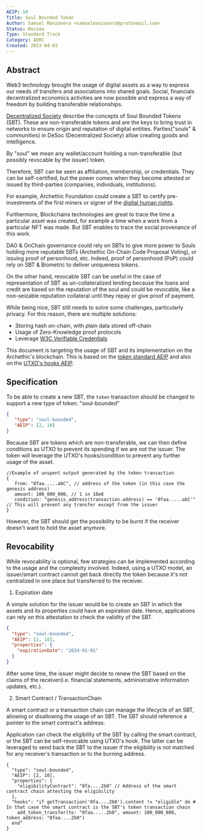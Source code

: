 ```yaml
---
AEIP: 10
Title: Soul Bounded Token
Author: Samuel Manzanera <samuelmanzanera@protonmail.com>
Status: Review
Type: Standard Track
Category: AERC
Created: 2023-04-03
---
```


## Abstract

Web3 technology brought the usage of digital assets as a way to express our needs of transfers and associations into shared goals.
Social, financials decentralized economics activities are now possible and express a way of freedom by building transferable relationships.

[Decentralized Society](https://deliverypdf.ssrn.com/delivery.php?ID=132088086121078005091084073112109108125018001047091022000126083006124121094095123126045055003101126027111029072101098090069064009041023059084025027064118112120103091072003004001116020091083097006084086097119102120065084123008087120094106091015119066093&EXT=pdf&INDEX=TRUE)
describe the concepts of Soul Bounded Tokens (SBT). These are non-transferable tokens and are the keys to bring trust in networks to ensure origin and reputation of digital entities.
Parties("souls" & communities) in DeSoc (Decentralized Society) allow creating goods and intelligence.

By "soul" we mean any wallet/account holding a non-transferable (but possibly revocable by the issuer) token.

Therefore, SBT can be seen as affiliation, membership, or credentials. They can be self-certified, but the power comes when they become attested or issued by third-parties (companies, individuals, institutions).

For example, Archethic Foundation could create a SBT to certify pre-investments of the first miners or signer of the [digital human rights](https://mainnet.archethic.net/explorer/transaction/0000C13373C96538B468CCDAB8F95FDC3744EBFA2CD36A81C3791B2A205705D9C3A2).

Furthermore, Blockchains technologies are great to trace the time a particular asset was created, for example a time when a work from a particular NFT was made.
But SBT enables to trace the social provenance of this work.

DAO & OnChain governance could rely on SBTs to give more power to Souls holding more reputable SBTs (Archethic On-Chain Code Proposal Voting), or issuing proof of personhood, etc.
Indeed, proof of personhood (PoP) could rely on SBT & Biometric to deliver uniqueness tokens.

On the other hand, revocable SBT can be useful in the case of representation of SBT as un-collateralized lending because the loans and credit are based on the reputation of the soul and could be revocable,
like a non-seizable reputation collateral until they repay or give proof of payment.

While being nice, SBT still needs to solve some challenges, particularly privacy. For this reason, there are multiple solutions:
- Storing hash on-chain, with plain data stored off-chain
- Usage of Zero-Knowledge proof protocols
- Leverage [W3C Verifiable Credentials](https://www.w3.org/TR/vc-data-model/)


This document is targeting the usage of SBT and its implementation on the Archethic's blockchain.
This is based on the [token standard AEIP](https://github.com/archethic-foundation/aeip/blob/main/AEIP-2.md) and also on the [UTXO's hooks AEIP](https://github.com/archethic-foundation/aeip/blob/main/AEIP-5.md).

## Specification

To be able to create a new SBT, the `token` transaction should be changed to support a new type of token: "soul-bounded"
```json
{
   "type": "soul-bounded",
   "AEIP": [2, 10]
}
```

Because SBT are tokens which are non-transferable, we can then define conditions as UTXO to prevent its spending if we are not the issuer.
The token will leverage the UTXO's hooks/condition to prevent any further usage of the asset.
```jsonc
//Example of unspent output generated by the token transaction
{
   from: "0faa.....abC", // address of the token (in this case the genesis address)
   amount: 100_000_000, // 1 in 10e8
   condition: "genesis_address(transaction.address) == '0faa.....abC'" // This will prevent any transfer except from the issuer
}
```

However, the SBT should get the possibility to be burnt if the receiver doesn't want to hold the asset anymore.

## Revocability

While revocability is optional, few strategies can be implemented according to the usage and the complexity involved.
Indeed, using a UTXO model, an issuer/smart contract cannot get back directly the token because it's not centralized in one place but transferred to the receiver.

1. Expiration date

A simple solution for the issuer would be to create an SBT in which the assets and its properties could have an expiration date. 
Hence, applications can rely on this attestation to check the validity of the SBT.

```json
{
  "type": "soul-bounded",
  "AEIP": [2, 10],
  "properties": {
    "expirationDate": "2024-01-01"  
  }
}

```

After some time, the issuer might decide to renew the SBT based on the claims of the receiver(i.e. financial statements, administrative information updates, etc.).

2. Smart Contract / TransactionChain

A smart contract or a transaction chain can manage the lifecycle of an SBT, allowing or disallowing the usage of an SBT.
The SBT should reference a pointer to the smart contract's address.

Application can check the eligibility of the SBT by calling the smart contract, or the SBT can be self-revocable using UTXO's hook.
The latter can be leveraged to send back the SBT to the issuer if the eligibility is not matched for any receiver's transaction or to the burning address.

```jsonc
{
  "type": "soul-bounded",
  "AEIP": [2, 10],
  "properties": {
    "eligibilityContract": "0fa....2b0" // Address of the smart contract chain attesting the eligibility
  },
  "hooks": "if getTransaction('0fa....2b0').content != "eligible" do # In that case the smart contract is the SBT's token transaction chain
    add_token_transfer(to: "0faa.....2b0", amount: 100_000_000, token_address: "0faa....2b0")
  end"
}
```
